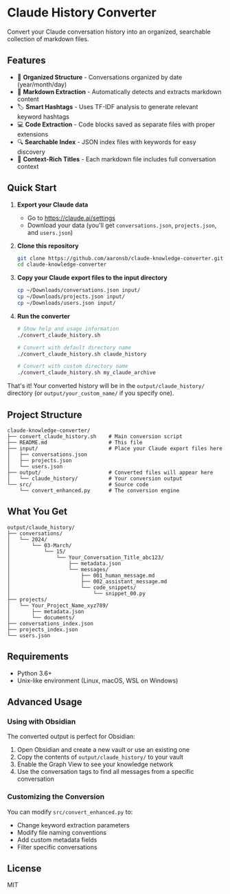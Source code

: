 # Claude History Converter

Convert your Claude conversation history into an organized, searchable collection of markdown files.

## Features

- 📁 **Organized Structure** - Conversations organized by date (year/month/day)
- 📝 **Markdown Extraction** - Automatically detects and extracts markdown content
- 🏷️ **Smart Hashtags** - Uses TF-IDF analysis to generate relevant keyword hashtags
- 💻 **Code Extraction** - Code blocks saved as separate files with proper extensions
- 🔍 **Searchable Index** - JSON index files with keywords for easy discovery
- 📖 **Context-Rich Titles** - Each markdown file includes full conversation context

## Quick Start

1. **Export your Claude data**
   - Go to https://claude.ai/settings
   - Download your data (you'll get `conversations.json`, `projects.json`, and `users.json`)

2. **Clone this repository**
   ```bash
   git clone https://github.com/aaronsb/claude-knowledge-converter.git
   cd claude-knowledge-converter
   ```

3. **Copy your Claude export files to the input directory**
   ```bash
   cp ~/Downloads/conversations.json input/
   cp ~/Downloads/projects.json input/
   cp ~/Downloads/users.json input/
   ```

4. **Run the converter**
   ```bash
   # Show help and usage information
   ./convert_claude_history.sh
   
   # Convert with default directory name
   ./convert_claude_history.sh claude_history
   
   # Convert with custom directory name
   ./convert_claude_history.sh my_claude_archive
   ```

That's it! Your converted history will be in the `output/claude_history/` directory (or `output/your_custom_name/` if you specify one).

## Project Structure

```
claude-knowledge-converter/
├── convert_claude_history.sh    # Main conversion script
├── README.md                    # This file
├── input/                       # Place your Claude export files here
│   ├── conversations.json
│   ├── projects.json
│   └── users.json
├── output/                      # Converted files will appear here
│   └── claude_history/          # Your conversion output
└── src/                         # Source code
    └── convert_enhanced.py      # The conversion engine
```

## What You Get

```
output/claude_history/
├── conversations/
│   └── 2024/
│       └── 03-March/
│           └── 15/
│               └── Your_Conversation_Title_abc123/
│                   ├── metadata.json
│                   └── messages/
│                       ├── 001_human_message.md
│                       ├── 002_assistant_message.md
│                       └── code_snippets/
│                           └── snippet_00.py
├── projects/
│   └── Your_Project_Name_xyz789/
│       ├── metadata.json
│       └── documents/
├── conversations_index.json
├── projects_index.json
└── users.json
```

## Requirements

- Python 3.6+
- Unix-like environment (Linux, macOS, WSL on Windows)

## Advanced Usage

### Using with Obsidian

The converted output is perfect for Obsidian:
1. Open Obsidian and create a new vault or use an existing one
2. Copy the contents of `output/claude_history/` to your vault
3. Enable the Graph View to see your knowledge network
4. Use the conversation tags to find all messages from a specific conversation

### Customizing the Conversion

You can modify `src/convert_enhanced.py` to:
- Change keyword extraction parameters
- Modify file naming conventions
- Add custom metadata fields
- Filter specific conversations

## License

MIT